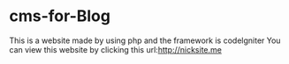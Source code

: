 cms-for-Blog
============

This is a website made by using php and the framework is codelgniter
You can view this website by clicking this url:http://nicksite.me
